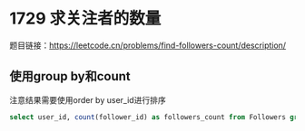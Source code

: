 # 1729 求关注者的数量

题目链接：<https://leetcode.cn/problems/find-followers-count/description/>

## 使用group by和count

注意结果需要使用order by user_id进行排序

```sql
select user_id, count(follower_id) as followers_count from Followers group by user_id order by user_id;
```
